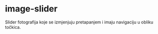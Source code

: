 # image-slider
Slider fotografija koje se izmjenjuju pretapanjem i imaju navigaciju u obliku točkica.
